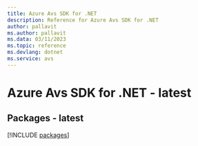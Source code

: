 ```yaml
---
title: Azure Avs SDK for .NET
description: Reference for Azure Avs SDK for .NET
author: pallavit
ms.author: pallavit
ms.data: 03/11/2023
ms.topic: reference
ms.devlang: dotnet
ms.service: avs
---
```

# Azure Avs SDK for .NET - latest
## Packages - latest
[!INCLUDE [packages](avs-index.md)]